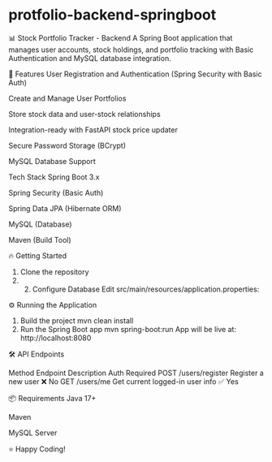 # protfolio-backend-springboot


📊 Stock Portfolio Tracker - Backend
A Spring Boot application that manages user accounts, stock holdings, and portfolio tracking with Basic Authentication and MySQL database integration.



🚀 Features
User Registration and Authentication (Spring Security with Basic Auth)

Create and Manage User Portfolios

Store stock data and user-stock relationships

Integration-ready with FastAPI stock price updater

Secure Password Storage (BCrypt)

MySQL Database Support


 Tech Stack
Spring Boot 3.x

Spring Security (Basic Auth)

Spring Data JPA (Hibernate ORM)

MySQL (Database)

Maven (Build Tool)

🔥 Getting Started
1. Clone the repository
2. 2. Configure Database
Edit src/main/resources/application.properties:


⚙️ Running the Application
1. Build the project
 mvn clean install
2. Run the Spring Boot app
   mvn spring-boot:run
App will be live at: http://localhost:8080

🛠️ API Endpoints

Method	Endpoint	Description	Auth Required
POST	/users/register	Register a new user	❌ No
GET	/users/me	Get current logged-in user info	✅ Yes

📦 Requirements
Java 17+

Maven

MySQL Server


⭐ Happy Coding!
